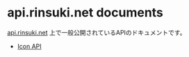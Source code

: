 # api.rinsuki.net documents

[api.rinsuki.net](https://api.rinsuki.net) 上で一般公開されているAPIのドキュメントです。

- [Icon API](icon.md)
